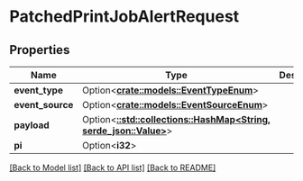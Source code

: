 # PatchedPrintJobAlertRequest

## Properties

Name | Type | Description | Notes
------------ | ------------- | ------------- | -------------
**event_type** | Option<[**crate::models::EventTypeEnum**](EventTypeEnum.md)> |  | [optional]
**event_source** | Option<[**crate::models::EventSourceEnum**](EventSourceEnum.md)> |  | [optional]
**payload** | Option<[**::std::collections::HashMap<String, serde_json::Value>**](serde_json::Value.md)> |  | [optional]
**pi** | Option<**i32**> |  | [optional]

[[Back to Model list]](../README.md#documentation-for-models) [[Back to API list]](../README.md#documentation-for-api-endpoints) [[Back to README]](../README.md)


